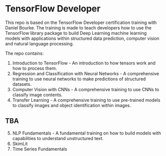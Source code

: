 # TensorFlow Developer
This repo is based on the TensorFlow Developer certification training with Daniel Bourke. The training is made to teach developers how to use the TensorFlow library package to build Deep Learning machine learning models with applications within structured data prediction, computer vision and natural language processing.
 
The repo contains:
1. Introduction to TensorFlow - An introduction to how tensors work and how to process them.
2. Regression and Classification with Neural Networks - A comprehensive training to use neural networks to make predictions of structured datasets.
3. Computer Vision with CNNs - A comprehensive training to use CNNs to classify image contents.
4. Transfer Learning - A comprehensive training to use pre-trained models to classify images and object identification within images.

## TBA
5. NLP Fundamentals - A fundamental training on how to build models with capabilities to understand unstructured text.
6. SkimLit
7. Time Series Fundamentals